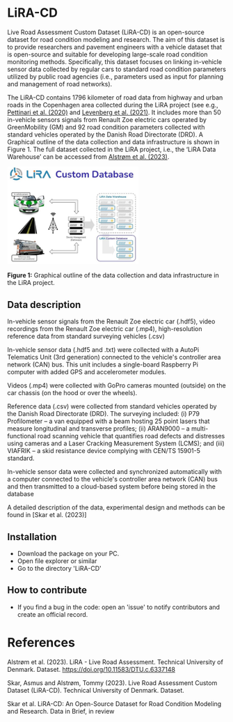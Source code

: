# LiRA-CD
Live Road Assessment Custom Dataset (LiRA-CD) is an open-source dataset for road condition modeling and research. The aim of this dataset is to provide researchers and pavement engineers with a vehicle dataset that is open-source and suitable for developing large-scale road condition monitoring methods. Specifically, this dataset focuses on linking in-vehicle sensor data collected by regular cars to standard road condition parameters utilized by public road agencies (i.e., parameters used as input for planning and management of road networks). 

The LiRA-CD contains 1796 kilometer of road data from highway and urban roads in the Copenhagen area collected during the LiRA project (see e.g., [Pettinari et al. (2020)](https://lira-project.dk/) and [Levenberg et al. (2021)](https://doi.org/10.1177/03611981211016852). It includes more than 50 in-vehicle sensors signals from Renault Zoe electric cars operated by GreenMobility (GM) and 92 road condition parameters collected with standard vehicles operated by the Danish Road Directorate (DRD). A Graphical outline of the data collection and data infrastructure is shown in </b>Figure 1</b>. The full dataset collected in the LiRA project, i.e., the ‘LiRA Data Warehouse’ can be accessed from [Alstrøm et al. (2023)](https://doi.org/10.11583/DTU.c.6337148).

<div>
<img src="images/dataset_overview.jpg" width="60%">
</div>
<p>
 <b>Figure 1:</b> Graphical outline of the data collection and data infrastructure in the LiRA project. 
</p>

## Data description
In-vehicle sensor signals from the Renault Zoe electric car (.hdf5), video recordings from the Renault Zoe electric car (.mp4), high-resolution reference data from standard surveying vehicles (.csv)

In-vehicle sensor data (.hdf5 and .txt) were collected with a AutoPi Telematics Unit (3rd generation) connected to the vehicle's controller area network (CAN) bus. This unit includes a single-board Raspberry Pi computer with added GPS and accelerometer modules.

Videos (.mp4) were collected with GoPro cameras mounted (outside) on the car chassis (on the hood or over the wheels).

Reference data (.csv) were collected from standard vehicles operated by the Danish Road Directorate (DRD). The surveying included: (i) P79 Profilometer – a van equipped with a beam hosting 25 point lasers that measure longitudinal and transverse profiles; (ii) ARAN9000 – a multi-functional road scanning vehicle that quantifies road defects and distresses using cameras and a Laser Cracking Measurement System (LCMS); and (iii) VIAFRIK – a skid resistance device complying with CEN/TS 15901-5 standard.

In-vehicle sensor data were collected and synchronized automatically with a computer connected to the vehicle's controller area network (CAN) bus and then transmitted to a cloud-based system before being stored in the database

A detailed description of the data, experimental design and methods can be found in [Skar et al. (2023)]

## Installation
* Download the package on your PC.
* Open file explorer or similar
* Go to the directory 'LiRA-CD'

## How to contribute
*	If you find a bug in the code: open an 'issue' to notify contributors and create an official record.

# References
Alstrøm et al. (2023). LiRA - Live Road Assessment. Technical University of Denmark. Dataset. https://doi.org/10.11583/DTU.c.6337148 

Skar, Asmus and Alstrøm, Tommy (2023). Live Road Assessment Custom Dataset (LiRA-CD). Technical University of Denmark. Dataset.

Skar et al. LiRA-CD: An Open-Source Dataset for Road Condition Modeling and Research. Data in Brief, in review

